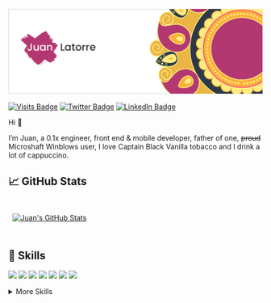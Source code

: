 [![Juan Latorre's GitHub Banner](./assets/github_header.png)](https://juanlatorre.cl)

[![Visits Badge](https://badges.pufler.dev/visits/juanlatorre/juanlatorre)](https://juanlatorre.cl)
[![Twitter Badge](https://img.shields.io/badge/Twitter-Profile-informational?style=flat&logo=twitter&logoColor=white&color=1CA2F1)](https://twitter.com/unnamed_query)
[![LinkedIn Badge](https://img.shields.io/badge/LinkedIn-Profile-informational?style=flat&logo=linkedin&logoColor=white&color=0D76A8)](https://www.linkedin.com/in/juanfranciscolatorre/)

Hi 👋

I’m Juan, a 0.1x engineer, front end & mobile developer, father of one, ~~proud~~ Microshaft Winblows user, I love Captain Black Vanilla tobacco and I drink a lot of cappuccino.

## &#x1f4c8; GitHub Stats

<br>

<a href="https://github.com/juanlatorre" style="width:100%">
  <img align="center" style="margin:0.5rem" src="https://github-readme-stats.vercel.app/api?username=juanlatorre&show_icons=true&line_height=27&count_private=true&title_color=B33871&icon_color=EAB543&hide_border=true" alt="Juan's GitHub Stats" />
</a>

<br>
<br>

## 💼 Skills

![](https://img.shields.io/badge/Code-React-informational?style=flat&logo=react&logoColor=white&color=B33771)
![](https://img.shields.io/badge/Code-JavaScript-informational?style=flat&logo=JavaScript&logoColor=white&color=B33771)
![](https://img.shields.io/badge/Code-TypeScript-informational?style=flat&logo=TypeScript&logoColor=white&color=B33771)
![](https://img.shields.io/badge/Code-Dart-informational?style=flat&logo=Dart&logoColor=white&color=B33771)
![](https://img.shields.io/badge/Code-Flutter-informational?style=flat&logo=Flutter&logoColor=white&color=B33771)
![](https://img.shields.io/badge/Code-MongoDB-informational?style=flat&logo=MongoDB&logoColor=white&color=B33771)
![](https://img.shields.io/badge/Code-MySQL-informational?style=flat&logo=MySQL&logoColor=white&color=B33771)

<details>
<summary>More Skills</summary>
<br>

![](https://img.shields.io/badge/Style-CSS-informational?style=flat&logo=css3&logoColor=white&color=B33771)
![](https://img.shields.io/badge/Style-Tailwind-informational?style=flat&logo=Tailwind-CSS&logoColor=white&color=B33771)
![](https://img.shields.io/badge/Style-Chakra_UI-informational?style=flat&logo=chakra-ui&logoColor=white&color=B33771)
![](https://img.shields.io/badge/Style-Styled_Components-informational?style=flat&logo=styled-components&logoColor=white&color=B33771)
![](https://img.shields.io/badge/Style-Sass-informational?style=flat&logo=Sass&logoColor=white&color=B33771)
<br>

![](https://img.shields.io/badge/Tools-Next.js-informational?style=flat&logo=next.js&logoColor=white&color=B33771)
![](https://img.shields.io/badge/Tools-Vercel-informational?style=flat&logo=vercel&logoColor=white&color=B33771)
![](https://img.shields.io/badge/Tools-Actions-informational?style=flat&logo=github-actions&logoColor=white&color=B33771)
![](https://img.shields.io/badge/Tools-NPM-informational?style=flat&logo=npm&logoColor=white&color=B33771)
![](https://img.shields.io/badge/Tools-Yarn-informational?style=flat&logo=yarn&logoColor=white&color=B33771)
![](https://img.shields.io/badge/Tools-Photoshop-informational?style=flat&logo=Adobe-Photoshop&logoColor=white&color=B33771)
![](https://img.shields.io/badge/Tools-Illustrator-informational?style=flat&logo=Adobe-Illustrator&logoColor=white&color=B33771)
![](https://img.shields.io/badge/Tools-Figma-informational?style=flat&logo=Figma&logoColor=white&color=B33771)
![](https://img.shields.io/badge/Tools-Notion-informational?style=flat&logo=Notion&logoColor=white&color=B33771)
![](https://img.shields.io/badge/Tools-GitHub-informational?style=flat&logo=GitHub&logoColor=white&color=B33771)
![](https://img.shields.io/badge/Tools-GitKraken-informational?style=flat&logo=gitkraken&logoColor=white&color=B33771)
![](https://img.shields.io/badge/Tools-GitLab-informational?style=flat&logo=GitLab&logoColor=white&color=B33771)

</details>

<br>
